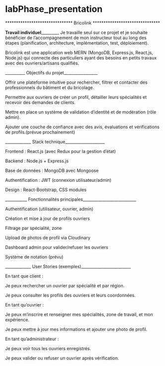 # labPhase_presentation
*******************************   Bricolink   *******************************


__________Travail individuel___________________
Je travaille seul sur ce projet et je souhaite bénéficier de l’accompagnement de mon instructeur tout au long des étapes (planification, architecture, implémentation, test, déploiement).

Bricolink est une application web MERN (MongoDB, Express.js, React.js, Node.js) qui connecte des particuliers ayant des besoins en petits travaux avec des ouvriers/artisans qualifiés.

__________ Objectifs du projet_________________

Offrir une plateforme intuitive pour rechercher, filtrer et contacter des professionnels du bâtiment et du bricolage.

Permettre aux ouvriers de créer un profil, détailler leurs spécialités et recevoir des demandes de clients.

Mettre en place un système de validation d’identité et de modération (rôle admin).

Ajouter une couche de confiance avec des avis, évaluations et vérifications de profils.(prévue prochainement)

_____________ Stack technique____________________

Frontend : React.js (avec Redux pour la gestion d’état)

Backend : Node.js + Express.js

Base de données : MongoDB avec Mongoose

Authentification : JWT (connexion utilisateur/admin)

Design : React-Bootstrap, CSS modules

___________ Fonctionnalités principales___________________________

Authentification (utilisateur, ouvrier, admin)

Création et mise à jour de profils ouvriers

Filtrage par spécialité, zone

Upload de photos de profil via Cloudinary

Dashboard admin pour valider/refuser les ouvriers

Système de notation (prévu)

_____________ User Stories (exemples)_________________________

En tant que client :

Je peux rechercher un ouvrier par spécialité et par région.

Je peux consulter les profils des ouvriers et leurs coordonnées.

En tant qu’ouvrier :

Je peux m’inscrire et renseigner mes spécialités, zone de travail, et mon expérience.

Je peux mettre à jour mes informations et ajouter une photo de profil.

En tant qu’administrateur :

Je peux voir tous les ouvriers enregistrés.

Je peux valider ou refuser un ouvrier après vérification.
